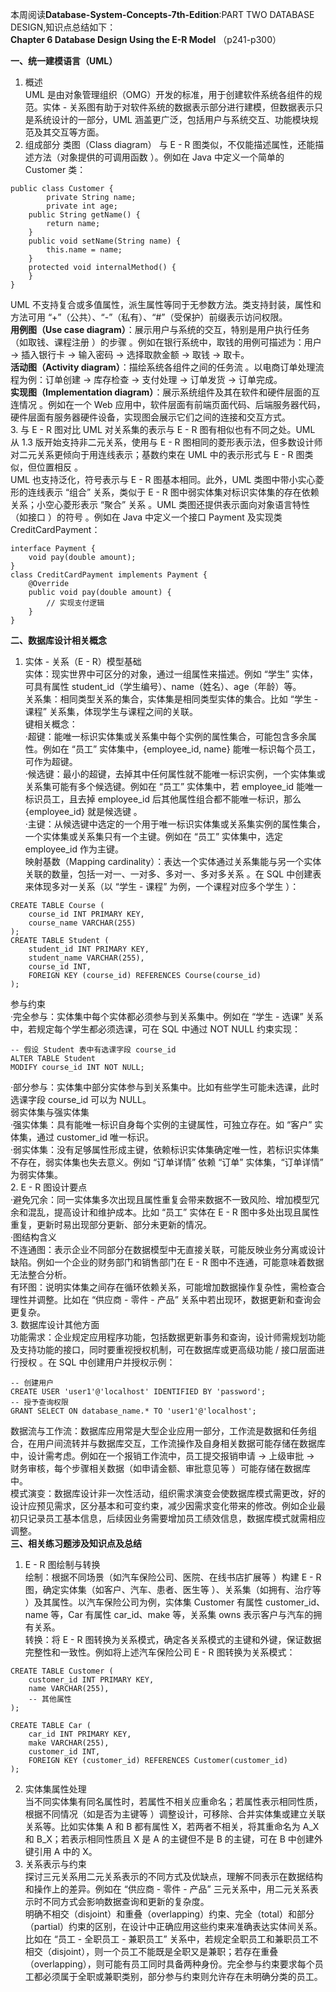 本周阅读**Database-System-Concepts-7th-Edition**:PART TWO DATABASE DESIGN,知识点总结如下：  
**Chapter 6 Database Design Using the E-R Model**  （p241-p300）  
  
**一、统一建模语言（UML）**  
1. 概述  
UML 是由对象管理组织（OMG）开发的标准，用于创建软件系统各组件的规范。实体 - 关系图有助于对软件系统的数据表示部分进行建模，但数据表示只是系统设计的一部分，UML 涵盖更广泛，包括用户与系统交互、功能模块规范及其交互等方面。
2. 组成部分
类图（Class diagram）
与 E - R 图类似，不仅能描述属性，还能描述方法（对象提供的可调用函数 ）。例如在 Java 中定义一个简单的 Customer 类：  
```  
public class Customer {    
        private String name; 
        private int age;  
    public String getName() {   
        return name;  
    }  
    public void setName(String name) {  
        this.name = name;  
    }  
    protected void internalMethod() {   
    }  
}
```
UML 不支持复合或多值属性，派生属性等同于无参数方法。类支持封装，属性和方法可用 “+”（公共）、“-”（私有）、“#”（受保护）前缀表示访问权限。  
**用例图（Use case diagram）**：展示用户与系统的交互，特别是用户执行任务（如取钱、课程注册 ）的步骤 。例如在银行系统中，取钱的用例可描述为：用户 -> 插入银行卡 -> 输入密码 -> 选择取款金额 -> 取钱 -> 取卡。  
**活动图（Activity diagram）**：描绘系统各组件之间的任务流 。以电商订单处理流程为例：订单创建 -> 库存检查 -> 支付处理 -> 订单发货 -> 订单完成。  
**实现图（Implementation diagram）**：展示系统组件及其在软件和硬件层面的互连情况 。例如在一个 Web 应用中，软件层面有前端页面代码、后端服务器代码，硬件层面有服务器硬件设备，实现图会展示它们之间的连接和交互方式。  
3. 与 E - R 图对比
UML 对关系集的表示与 E - R 图有相似也有不同之处。UML 从 1.3 版开始支持非二元关系，使用与 E - R 图相同的菱形表示法，但多数设计师对二元关系更倾向于用连线表示；基数约束在 UML 中的表示形式与 E - R 图类似，但位置相反 。  
UML 也支持泛化，符号表示与 E - R 图基本相同。此外，UML 类图中带小实心菱形的连线表示 “组合” 关系，类似于 E - R 图中弱实体集对标识实体集的存在依赖关系；小空心菱形表示 “聚合” 关系 。UML 类图还提供表示面向对象语言特性（如接口 ）的符号 。例如在 Java 中定义一个接口 Payment 及实现类 CreditCardPayment：  
```
interface Payment {  
    void pay(double amount);  
}  
class CreditCardPayment implements Payment {  
    @Override  
    public void pay(double amount) {  
        // 实现支付逻辑  
    }  
}     
```
**二、数据库设计相关概念**  
1. 实体 - 关系（E - R）模型基础  
实体：现实世界中可区分的对象，通过一组属性来描述。例如 “学生” 实体，可具有属性 student_id（学生编号）、name（姓名）、age（年龄）等。  
关系集：相同类型关系的集合，实体集是相同类型实体的集合。比如 “学生 - 课程” 关系集，体现学生与课程之间的关联。  
键相关概念：  
·超键：能唯一标识实体集或关系集中每个实例的属性集合，可能包含多余属性。例如在 “员工” 实体集中，{employee_id, name} 能唯一标识每个员工，可作为超键。  
·候选键：最小的超键，去掉其中任何属性就不能唯一标识实例，一个实体集或关系集可能有多个候选键。例如在 “员工” 实体集中，若 employee_id 能唯一标识员工，且去掉 employee_id 后其他属性组合都不能唯一标识，那么 {employee_id} 就是候选键 。  
·主键：从候选键中选定的一个用于唯一标识实体集或关系集实例的属性集合，一个实体集或关系集只有一个主键。例如在 “员工” 实体集中，选定 employee_id 作为主键。  
映射基数（Mapping cardinality）：表达一个实体通过关系集能与另一个实体关联的数量，包括一对一、一对多、多对一、多对多关系 。在 SQL 中创建表来体现多对一关系（以 “学生 - 课程” 为例，一个课程对应多个学生 ）：  
```
CREATE TABLE Course (  
    course_id INT PRIMARY KEY,  
    course_name VARCHAR(255)  
);  
CREATE TABLE Student (  
    student_id INT PRIMARY KEY,  
    student_name VARCHAR(255),  
    course_id INT,  
    FOREIGN KEY (course_id) REFERENCES Course(course_id)  
);
```
参与约束  
·完全参与：实体集中每个实体都必须参与到关系集中。例如在 “学生 - 选课” 关系中，若规定每个学生都必须选课，可在 SQL 中通过 NOT NULL 约束实现：  
```
-- 假设 Student 表中有选课字段 course_id
ALTER TABLE Student
MODIFY course_id INT NOT NULL;
```
·部分参与：实体集中部分实体参与到关系集中。比如有些学生可能未选课，此时选课字段 course_id 可以为 NULL。  
弱实体集与强实体集  
·强实体集：具有能唯一标识自身每个实例的主键属性，可独立存在。如 “客户” 实体集，通过 customer_id 唯一标识。  
·弱实体集：没有足够属性形成主键，依赖标识实体集确定唯一性，若标识实体集不存在，弱实体集也失去意义。例如 “订单详情” 依赖 “订单” 实体集，“订单详情” 为弱实体集。  
2. E - R 图设计要点  
·避免冗余：同一实体集多次出现且属性重复会带来数据不一致风险、增加模型冗余和混乱，提高设计和维护成本。比如 “员工” 实体在 E - R 图中多处出现且属性重复，更新时易出现部分更新、部分未更新的情况。  
·图结构含义  
不连通图：表示企业不同部分在数据模型中无直接关联，可能反映业务分离或设计缺陷。例如一个企业的财务部门和销售部门在 E - R 图中不连通，可能意味着数据无法整合分析。  
有环图：说明实体集之间存在循环依赖关系，可能增加数据操作复杂性，需检查合理性并调整。比如在 “供应商 - 零件 - 产品” 关系中若出现环，数据更新和查询会更复杂。  
3. 数据库设计其他方面  
功能需求：企业规定应用程序功能，包括数据更新事务和查询，设计师需规划功能及支持功能的接口，同时要重视授权机制，可在数据库或更高级功能 / 接口层面进行授权 。在 SQL 中创建用户并授权示例：  
```
-- 创建用户
CREATE USER 'user1'@'localhost' IDENTIFIED BY 'password';
-- 授予查询权限
GRANT SELECT ON database_name.* TO 'user1'@'localhost';
```
数据流与工作流：数据库应用常是大型企业应用一部分，工作流是数据和任务组合，在用户间流转并与数据库交互，工作流操作及自身相关数据可能存储在数据库中，设计需考虑。例如在一个报销工作流中，员工提交报销申请 -> 上级审批 -> 财务审核，每个步骤相关数据（如申请金额、审批意见等 ）可能存储在数据库中。  
模式演变：数据库设计非一次性活动，组织需求演变会使数据库模式需更改，好的设计应预见需求，区分基本和可变约束，减少因需求变化带来的修改。例如企业最初只记录员工基本信息，后续因业务需要增加员工绩效信息，数据库模式就需相应调整。  
**三、相关练习题涉及知识点及总结**  
1. E - R 图绘制与转换  
绘制：根据不同场景（如汽车保险公司、医院、在线书店扩展等 ）构建 E - R 图，确定实体集（如客户、汽车、患者、医生等 ）、关系集（如拥有、治疗等 ）及其属性。以汽车保险公司为例，实体集 Customer 有属性 customer_id、name 等，Car 有属性 car_id、make 等，关系集 owns 表示客户与汽车的拥有关系。  
转换：将 E - R 图转换为关系模式，确定各关系模式的主键和外键，保证数据完整性和一致性。例如将上述汽车保险公司 E - R 图转换为关系模式：  
```
CREATE TABLE Customer (
    customer_id INT PRIMARY KEY,
    name VARCHAR(255),
    -- 其他属性
);

CREATE TABLE Car (
    car_id INT PRIMARY KEY,
    make VARCHAR(255),
    customer_id INT,
    FOREIGN KEY (customer_id) REFERENCES Customer(customer_id)
);
```
2. 实体集属性处理  
当不同实体集有同名属性时，若属性不相关应重命名；若属性表示相同性质，根据不同情况（如是否为主键等 ）调整设计，可移除、合并实体集或建立关联关系等。比如实体集 A 和 B 都有属性 X，若两者不相关，将其重命名为 A_X 和 B_X；若表示相同性质且 X 是 A 的主键但不是 B 的主键，可在 B 中创建外键引用 A 中的 X。  
3. 关系表示与约束  
探讨三元关系用二元关系表示的不同方式及优缺点，理解不同表示在数据结构和操作上的差异。例如在 “供应商 - 零件 - 产品” 三元关系中，用二元关系表示时不同方式会影响数据查询和更新的复杂度。  
明确不相交（disjoint）和重叠（overlapping）约束、完全（total）和部分（partial）约束的区别，在设计中正确应用这些约束来准确表达实体间关系。比如在 “员工 - 全职员工 - 兼职员工” 关系中，若规定全职员工和兼职员工不相交（disjoint），则一个员工不能既是全职又是兼职；若存在重叠（overlapping），则可能有员工同时具备两种身份。完全参与约束要求每个员工都必须属于全职或兼职类别，部分参与约束则允许存在未明确分类的员工。  
